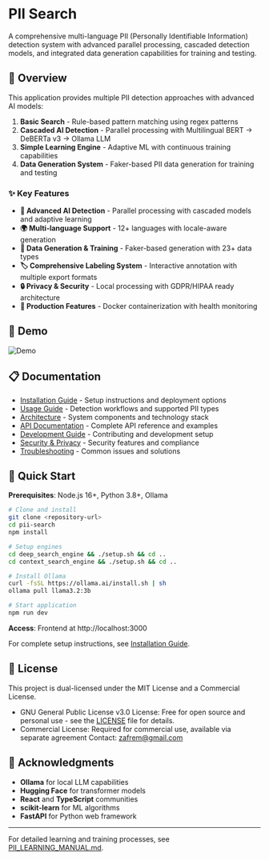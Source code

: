 # PII Search

A comprehensive multi-language PII (Personally Identifiable Information) detection system with advanced parallel processing, cascaded detection models, and integrated data generation capabilities for training and testing.

## 🎯 Overview

This application provides multiple PII detection approaches with advanced AI models:

1. **Basic Search** - Rule-based pattern matching using regex patterns
2. **Cascaded AI Detection** - Parallel processing with Multilingual BERT → DeBERTa v3 → Ollama LLM
3. **Simple Learning Engine** - Adaptive ML with continuous training capabilities
4. **Data Generation System** - Faker-based PII data generation for training and testing

### ✨ Key Features

- **🧠 Advanced AI Detection** - Parallel processing with cascaded models and adaptive learning
- **🌍 Multi-language Support** - 12+ languages with locale-aware generation
- **🎯 Data Generation & Training** - Faker-based generation with 23+ data types
- **🏷️ Comprehensive Labeling System** - Interactive annotation with multiple export formats
- **🔒 Privacy & Security** - Local processing with GDPR/HIPAA ready architecture
- **🚀 Production Features** - Docker containerization with health monitoring

## 🚀 Demo

![Demo](./image/PII_Search.gif)

## 📋 Documentation

- [Installation Guide](doc/installation.md) - Setup instructions and deployment options
- [Usage Guide](doc/usage.md) - Detection workflows and supported PII types
- [Architecture](doc/architecture.md) - System components and technology stack
- [API Documentation](doc/api.md) - Complete API reference and examples
- [Development Guide](doc/development.md) - Contributing and development setup
- [Security & Privacy](doc/security.md) - Security features and compliance
- [Troubleshooting](doc/troubleshooting.md) - Common issues and solutions

## 🚀 Quick Start

**Prerequisites**: Node.js 16+, Python 3.8+, Ollama

```bash
# Clone and install
git clone <repository-url>
cd pii-search
npm install

# Setup engines
cd deep_search_engine && ./setup.sh && cd ..
cd context_search_engine && ./setup.sh && cd ..

# Install Ollama
curl -fsSL https://ollama.ai/install.sh | sh
ollama pull llama3.2:3b

# Start application
npm run dev
```

**Access**: Frontend at http://localhost:3000

For complete setup instructions, see [Installation Guide](doc/installation.md).

## 📄 License

This project is dual-licensed under the MIT License and a Commercial License.
- GNU General Public License v3.0 License: Free for open source and personal use - see the [LICENSE](LICENSE) file for details.
- Commercial License: Required for commercial use, available via separate agreement Contact: zafrem@gmail.com

## 🙏 Acknowledgments

- **Ollama** for local LLM capabilities
- **Hugging Face** for transformer models
- **React** and **TypeScript** communities
- **scikit-learn** for ML algorithms
- **FastAPI** for Python web framework

---

For detailed learning and training processes, see [PII_LEARNING_MANUAL.md](PII_LEARNING_MANUAL.md).